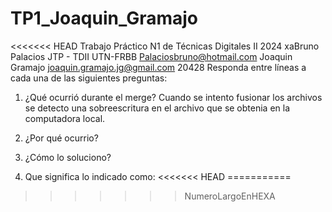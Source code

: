 # TP1_Joaquin_Gramajo
<<<<<<< HEAD
Trabajo Práctico N1 de Técnicas Digitales II 2024
xaBruno Palacios
JTP - TDII
UTN-FRBB
Palaciosbruno@hotmail.com
Joaquin Gramajo
joaquin.gramajo.jg@gmail.com
20428
Responda entre líneas a cada una de las siguientes preguntas:
1) ¿Qué ocurrió durante el merge?
Cuando se intento fusionar los archivos se detecto una sobreescritura
en el archivo que se obtenia en la computadora local.
2) ¿Por qué ocurrio?

3) ¿Cómo lo soluciono?

4) Que significa lo indicado como: 
<<<<<<< HEAD
===========
>>>>>>> NumeroLargoEnHEXA